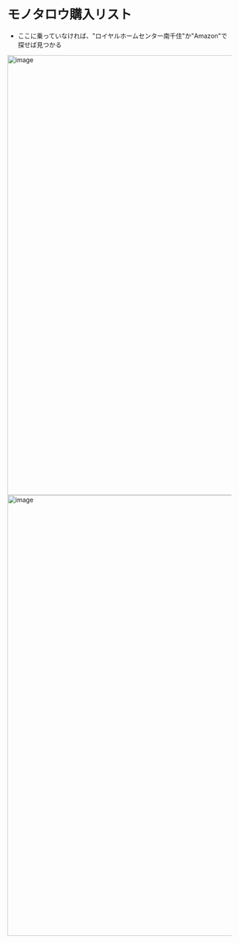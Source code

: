 # モノタロウ購入リスト
- ここに乗っていなければ、"ロイヤルホームセンター南千住"か"Amazon"で探せば見つかる

<img width="639" height="986" alt="image" src="https://github.com/user-attachments/assets/0f2ecc30-4abe-4961-a31d-a031cb716eaa" />
<img width="673" height="988" alt="image" src="https://github.com/user-attachments/assets/d209b237-a75a-444c-bc39-e0802b6454f5" />

